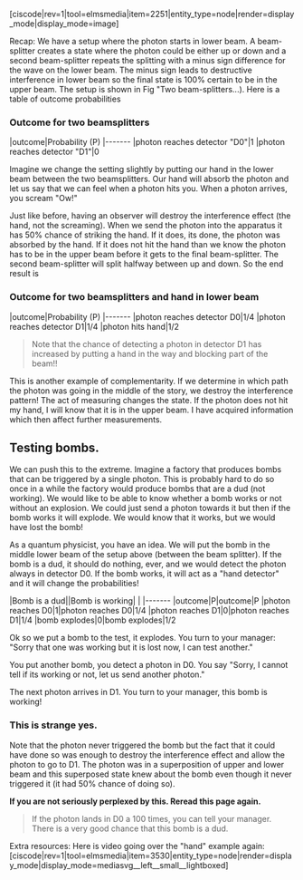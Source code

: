 [ciscode|rev=1|tool=elmsmedia|item=2251|entity_type=node|render=display_mode|display_mode=image]


Recap: We have a setup where the photon starts in lower beam. A beam-splitter creates a state where the photon could be either up or down and a second beam-splitter repeats the splitting with a minus sign difference for the wave on the lower beam. The minus sign leads to destructive interference in lower beam so the final state is 100% certain to be in the upper beam. The setup is shown in Fig "Two beam-splitters...). Here is a table of outcome  probabilities

### Outcome for two beamsplitters

|outcome|Probability (P)
|-------
|photon reaches detector "D0"|1
|photon reaches detector "D1"|0

Imagine we change the setting slightly by putting our hand in the lower beam between the two beamsplitters. Our hand will absorb the photon and let us say that we can feel when a photon hits you. When a photon arrives, you scream "Ow!" 

Just like before, having an observer will destroy the interference effect (the hand, not the screaming).  When we send the photon into the apparatus it has 50% chance of striking the hand. If it does, its done, the photon was absorbed by the hand. If it does not  hit the hand than we know the photon has to be in the upper beam before it gets to the final beam-splitter. The second beam-splitter will split halfway between up and down. So the end result is

### Outcome for two beamsplitters and hand in lower beam

|outcome|Probability (P)
|-------
|photon reaches detector D0|1/4
|photon reaches detector D1|1/4
|photon hits hand|1/2

> Note that the chance of detecting a photon in detector D1 has increased by putting a hand in the way and blocking part of the beam!!

This is another example of complementarity. If we determine in which path the photon was going in the middle of the story, we destroy the interference pattern! The act of measuring changes the state. If the photon does not hit my hand, I will know that it is in the upper beam. I have acquired information which then affect further measurements. 

## Testing bombs. 

We can push this to the extreme. Imagine a factory that produces bombs that can be triggered by a single photon. This is probably hard to do so once in a while the factory would produce bombs that are a dud (not working). We would like to be able to know whether a bomb works or not without an explosion. We could just send a photon towards it but then if the bomb works it will explode. We would know that it works, but we would have lost the bomb!

As a quantum physicist, you have an idea. We will put the bomb in the middle lower beam of the setup above (between the beam splitter). If the bomb is a dud, it should do nothing, ever, and we would detect the photon always in detector D0. If the bomb works, it will act as a "hand detector" and it will change the probabilities! 

|Bomb is a dud||Bomb is working| |
|-------
|outcome|P|outcome|P
|photon reaches D0|1|photon reaches D0|1/4
|photon reaches D1|0|photon reaches D1|1/4
|bomb explodes|0|bomb explodes|1/2

Ok so we put a bomb to the test, it explodes. You turn to your manager: "Sorry that one was working but it is lost now, I can test another."

You put another bomb, you detect a photon in D0. You say "Sorry, I cannot tell if its working or not, let us send another photon."
 
The next photon arrives in D1. You turn to your manager, this bomb is working!

### This is strange yes. 

Note that the photon never triggered the bomb but the fact that it could have done so was enough to destroy the interference effect and allow the photon to go to D1. The photon was in a superposition of upper and lower beam and this superposed state knew about the bomb even though it never triggered it (it had 50% chance of doing so). 

**If you are not seriously perplexed by this. Reread this page again.**

> If the photon lands in D0 a 100 times, you can tell your manager. There is a very good chance that this bomb is a dud.

Extra resources:
Here is  video going over the "hand" example again:
[ciscode|rev=1|tool=elmsmedia|item=3530|entity_type=node|render=display_mode|display_mode=mediasvg__left__small__lightboxed]